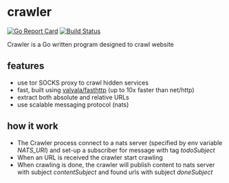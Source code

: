 # crawler

[![Go Report Card](https://goreportcard.com/badge/github.com/trandoshan-io/crawler)](https://goreportcard.com/report/github.com/trandoshan-io/crawler)
[![Build Status](https://travis-ci.org/trandoshan-io/crawler.svg?branch=master)](https://travis-ci.org/trandoshan-io/crawler)

Crawler is a Go written program designed to crawl website

## features

- use tor SOCKS proxy to crawl hidden services
- fast, built using [valyala/fasthttp](https://github.com/valyala/fasthttp) (up to 10x faster than net/http)
- extract both absolute and relative URLs
- use scalable messaging protocol (nats)

## how it work

- The Crawler process connect to a nats server (specified by env variable *NATS_URI*) 
and set-up a subscriber for message with tag *todoSubject*
- When an URL is received the crawler start crawling
- When crawling is done, the crawler will publish content to nats server with subject *contentSubject* 
and found urls with subject *doneSubject*